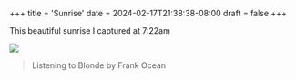 +++
title = 'Sunrise'
date = 2024-02-17T21:38:38-08:00
draft = false
+++

This beautiful sunrise I captured at 7:22am

![](https://i.imgur.com/fPPGySR.jpeg)

> Listening to Blonde by Frank Ocean